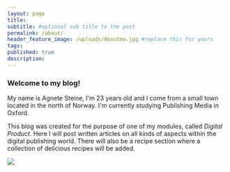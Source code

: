 ```yaml
---
layout: page
title:
subtitle: #optional sub title to the post
permalink: /about/
header_feature_image: /uploads/Aboutme.jpg #replace this for yours
tags:
published: true
description:
---
```


### Welcome to my blog!

My name is Agnete Steine, I'm 23 years old and I come from a small town located in the north of Norway. I'm currently studying Publishing Media in Oxford.

This blog was created for the purpose of one of my modules, called _Digital Product_. Here I will post written articles on all kinds of aspects within the digital publishing world. There will also be a recipe section where a collection of delicious recipes will be added.

[![](//_uploads/IMG_50681.jpg)](//_uploads/IMG_50681.jpg)
